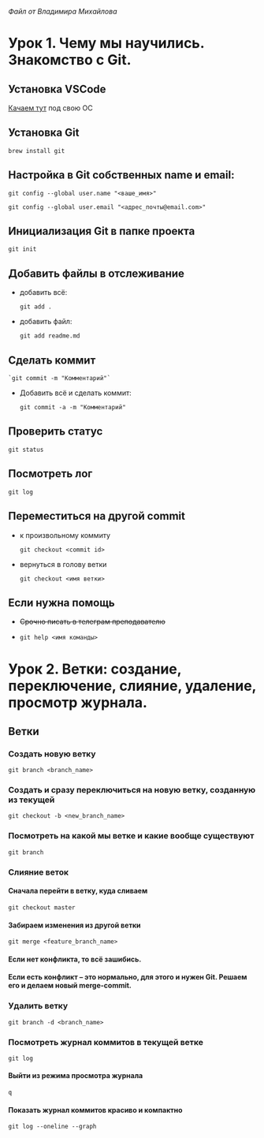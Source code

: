 _Файл от Владимира Михайлова_

# Урок 1. Чему мы научились. Знакомство с Git.

## Установка VSCode

  [Качаем тут](https://code.visualstudio.com/Download) под свою ОС

## Установка Git

  `brew install git`

## Настройка в Git собственных name и email:

  `git config --global user.name "<ваше_имя>"`

  `git config --global user.email "<адрес_почты@email.com>"`

## Инициализация Git в папке проекта

  `git init`
  
## Добавить файлы в отслеживание

  * добавить всё: 
  
    `git add .`
  
  * добавить файл: 
  
    `git add readme.md`
  
## Сделать коммит
  
    `git commit -m "Комментарий"`
  
  * Добавить всё и сделать коммит:
  
    `git commit -a -m "Комментарий"`
    
## Проверить статус

  `git status`
  
## Посмотреть лог

  `git log`
  
## Переместиться на другой commit

  * к произвольному коммиту
  
    `git checkout <commit id>`
  
  * вернуться в голову ветки
  
      `git checkout <имя ветки>`
      
## Если нужна помощь

  * ~~Срочно писать в телеграм преподавателю~~
  
  * `git help <имя команды>`
  
  
  # Урок 2. Ветки: создание, переключение, слияние, удаление, просмотр журнала.
  
  ## Ветки
  
  ### Создать новую ветку
  
  `git branch <branch_name>`
  
  ### Создать и сразу переключиться на новую ветку, созданную из текущей
  
  `git checkout -b <new_branch_name>`
  
  ### Посмотреть на какой мы ветке и какие вообще существуют
  
  `git branch`
  
  ### Слияние веток
  
  
  #### Сначала перейти в ветку, куда сливаем
  
  `git checkout master`
  
  #### Забираем изменения из другой ветки
  
  `git merge <feature_branch_name>`
  
  #### Если нет конфликта, то всё зашибись.
  
  #### Если есть конфликт – это нормально, для этого и нужен Git. Решаем его и делаем новый merge-commit.
  
  ### Удалить ветку
  
  `git branch -d <branch_name>`
  
  ### Посмотреть журнал коммитов в текущей ветке
  
  `git log`
  
  #### Выйти из режима просмотра журнала
  
  `q`
  
  #### Показать журнал коммитов красиво и компактно
  
  `git log --oneline --graph`
